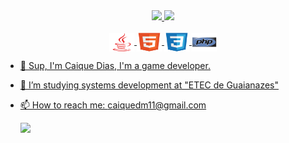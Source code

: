 <div align="center">
  <a href="https://github.com/CaiqueJar">
  <img height="180em" src="https://github-readme-stats.vercel.app/api?username=CaiqueJar&show_icons=true&theme=tokyonight&include_all_commits=true&count_private=true"/>
  <img height="180em" src="https://github-readme-stats.vercel.app/api/top-langs/?username=CaiqueJar&layout=compact&langs_count=7&theme=tokyonight"/>
</div>
  
  <div style="display: inline_block" align="center"><br>
  <img margin="auto 20px auto 20px" align="center" alt="Java" height="30" width="40" src="https://raw.githubusercontent.com/devicons/devicon/master/icons/java/java-plain.svg">
  <img margin="auto 20px auto 20px" align="center" alt="HTML" height="30" width="40" src="https://raw.githubusercontent.com/devicons/devicon/master/icons/html5/html5-original.svg">
  <img margin="auto 20px auto 20px" align="center" alt="CSS" height="30" width="40" src="https://raw.githubusercontent.com/devicons/devicon/master/icons/css3/css3-original.svg">
  <img margin="auto 20px auto 20px" align="center" alt="CSS" height="30" width="40" src="https://raw.githubusercontent.com/devicons/devicon/master/icons/php/php-original.svg" />
</div>
  
- 👋 Sup, I'm Caique Dias, I'm a game developer.
- 🔭 I’m studying systems development at "ETEC de Guaianazes" 
- 📫 How to reach me: caiquedm11@gmail.com
  
  <a href="caiquedm11@gmail.com"><img src="https://img.shields.io/badge/-Gmail-%23DD0031?style=for-the-badge&logo=gmail&logoColor=white" target="_blank"></a>
